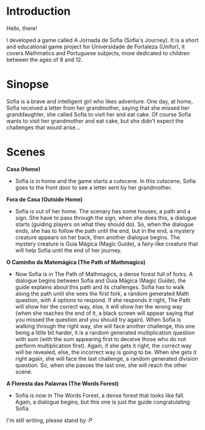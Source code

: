 # Introduction
Hello, there!

I developed a game called A Jornada de Sofia (Sofia's Journey).
It is a short and educational game project for Universidade de Fortaleza (Unifor), it covers Mathmatics and Portuguese subjects, more dedicated to children between the ages of 8 and 12.

# Sinopse
Sofia is a brave and intelligent girl who likes adventure. One day, at home, Sofia received a letter from her grandmother, saying that she missed her granddaughter, she called Sofia to visit her and eat cake. Of course Sofia wants to visit her grandmother and eat cake, but she didn't expect the challenges that would arise...

# Scenes
**Casa (Home)**
- Sofia is in home and the game starts a cutscene. In this cutscene, Sofia goes to the front door to see a letter sent by her grandmother. 

**Fora de Casa (Outside Home)**
- Sofia is out of her home. The scenary has some houses, a path and a sign. She have to pass through the sign, when she does this, a dialogue starts (guiding players on what they should do). So, when the dialogue ends, she has to follow the path until the end, but in the end, a mystery creature appears on her back, then another dialogue begins. The mystery creature is Guia Mágica (Magic Guide), a fairy-like creature that will help Sofia until the end of her journey.

**O Caminho da Matemágica (The Path of Mathmagics)**
- Now Sofia is in The Path of Mathmagics, a dense forest full of forks. A dialogue begins between Sofia and Guia Mágica (Magic Guide), the guide explains about this path and its challenges. Sofia has to walk along the path until she sees the first fork, a random generated Math question, with 4 options to respond. If she responds it right, The Path will show her the correct way, else, it will show her the wrong way (when she reaches the end of it, a black screen will appear saying that you missed the question and you should try again). When Sofia is walking through the right way, she will face another challenge, this one being a little bit harder, it is a random generated multiplication question with sum (with the sum appearing first to deceive those who do not perform multiplication first). Again, if she gets it right, the correct way will be revealed, else, the incorrect way is going to be. When she gets it right again, she will face the last challenge, a random generated division question. So, when she passes the last one, she will reach the other scene.

**A Floresta das Palavras (The Words Forest)**
- Sofia is now in The Words Forest, a dense forest that looks like fall. Again, a dialogue begins, but this one is just the guide congratulating Sofia.

I'm still writing, please stand by :P
